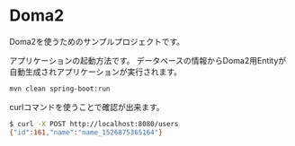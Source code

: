 # Doma2
Doma2を使うためのサンプルプロジェクトです。

アプリケーションの起動方法です。
データベースの情報からDoma2用Entityが自動生成されアプリケーションが実行されます。

```bash
mvn clean spring-boot:run
```

curlコマンドを使うことで確認が出来ます。

```bash
$ curl -X POST http://localhost:8080/users
{"id":161,"name":"name_1526875365164"}
```